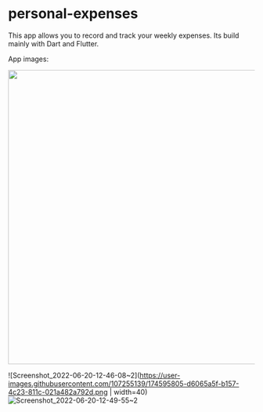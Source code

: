 # personal-expenses
This app allows you to record and track your weekly expenses. Its build mainly with Dart and Flutter.

App images:


<img src="https://user-images.githubusercontent.com/107255139/174595782-1bc3b3fc-9ecf-4dbf-abe8-6deae38c1204.png" width="600">

![Screenshot_2022-06-20-12-46-08~2](https://user-images.githubusercontent.com/107255139/174595805-d6065a5f-b157-4c23-811c-021a482a792d.png | width=40)
![Screenshot_2022-06-20-12-49-55~2](https://user-images.githubusercontent.com/107255139/174595826-1d047c41-5229-4df5-abf6-3a153c39f4e5.png)
